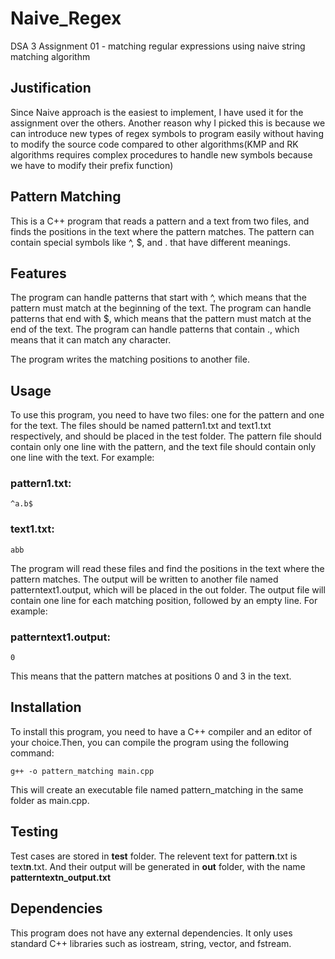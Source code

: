 # Naive_Regex

DSA 3 Assignment 01 - matching regular expressions using naive string matching algorithm

## Justification

Since Naive approach is the easiest to implement, I have used it for the assignment over the others. Another reason why I picked this is because we can introduce new types of regex symbols to program easily without having to modify the source code compared to other algorithms(KMP and RK algorithms requires complex procedures to handle new symbols because we have to modify their prefix function)

## Pattern Matching

This is a C++ program that reads a pattern and a text from two files, and finds the positions in the text where the pattern matches. The pattern can contain special symbols like ^, $, and . that have different meanings.

## Features

The program can handle patterns that start with ^, which means that the pattern must match at the beginning of the text.
The program can handle patterns that end with $, which means that the pattern must match at the end of the text.
The program can handle patterns that contain ., which means that it can match any character.

The program writes the matching positions to another file.

## Usage

To use this program, you need to have two files: one for the pattern and one for the text. The files should be named pattern1.txt and text1.txt respectively, and should be placed in the test folder. The pattern file should contain only one line with the pattern, and the text file should contain only one line with the text. For example:

### pattern1.txt:

```
^a.b$
```

### text1.txt:

```
abb
```

The program will read these files and find the positions in the text where the pattern matches. The output will be written to another file named patterntext1.output, which will be placed in the out folder. The output file will contain one line for each matching position, followed by an empty line. For example:

### patterntext1.output:

```
0
```

This means that the pattern matches at positions 0 and 3 in the text.

## Installation

To install this program, you need to have a C++ compiler and an editor of your choice.Then, you can compile the program using the following command:

```
g++ -o pattern_matching main.cpp
```

This will create an executable file named pattern_matching in the same folder as main.cpp.

## Testing

Test cases are stored in **test** folder. The relevent text for patter**n**.txt is text**n**.txt. And their output will be generated in **out** folder, with the name **patterntextn_output.txt**

## Dependencies

This program does not have any external dependencies. It only uses standard C++ libraries such as iostream, string, vector, and fstream.
